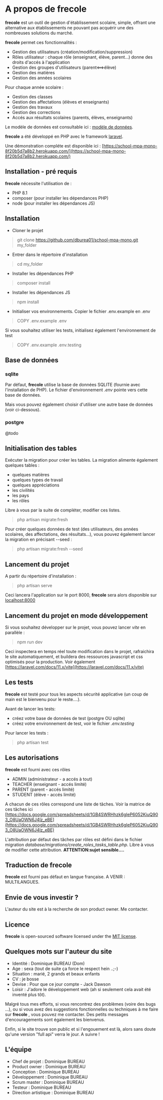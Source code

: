 # A propos de **frecole**

**frecole** est un outil de gestion d'établissement scolaire, simple, offrant une alternative aux établissements ne pouvant pas acquérir une des nombreuses solutions du marché.

**frecole** permet ces fonctionnalités :

- Gestion des utilisateurs (création/modification/suppression)
- Rôles utilisateur : chaque rôle (enseignant, élève, parent...) donne des droits d'accés à l'application
- Gestion des groupes d'utilisateurs (parent<==>élève)
- Gestion des matières
- Gestion des années scolaires

Pour chaque année scolaire :

- Gestion des classes
- Gestion des affectations (élèves et enseignants)
- Gestion des travaux
- Gestion des corrections
- Accés aux résultats scolaires (parents, élèves, enseignants)

Le modèle de données est consultable ici : [modèle de données](https://docs.google.com/drawings/d/1EbIsxDt3z9tIoRHQU_xx-jazaEomfl7eew0EOv8sZoE/edit "Modèle de données de frecole").

**frecole** a été développé en PHP avec le framework [laravel](https://laravel.com/).

Une démonstration compléte est disponible ici : [https://school-mpa-mono-8f20b5d7a8b2.herokuapp.com/](https://school-mpa-mono-8f20b5d7a8b2.herokuapp.com/)

## Installation - pré requis

**frecole** nécessite l'utilisation de :

- PHP 8.1
- composer (pour installer les dépendances PHP)
- node (pour installer les dépendances JS)

## Installation

- Cloner le projet

> git clone https://github.com/dburea01/school-mpa-mono.git my_folder

- Entrer dans le répertoire d'installation

> cd my_folder

- Installer les dépendances PHP

> composer install

- Installer les dépendances JS

> npm install

- Initialiser vos environnements. Copier le fichier .env.example en .env

> COPY .env.example .env

Si vous souhaitez utiliser les tests, initialisez également l'environnement de test
> COPY .env.example .env.testing

## Base de données

### sqlite

Par défaut, **frecole** utilise la base de données SQLITE (fournie avec l'installation de PHP). Le fichier d'environnement *.env* pointe vers cette base de données.

Mais vous pouvez également choisir d'utiliser une autre base de données (voir ci-dessous).

### postgre

@todo

## Initialisation des tables

Exécuter la migration pour créer les tables. La migration alimente également quelques tables :

- quelques matières
- quelques types de travail
- quelques appréciations
- les civilités
- les pays
- les rôles

Libre à vous par la suite de compléter, modifier ces listes.

> php artisan migrate:fresh

Pour créer quelques données de test (des utilisateurs, des années scolaires, des affectations, des résultats...), vous pouvez également lancer la migration en précisant --seed :

> php artisan migrate:fresh --seed

## Lancement du projet

A partir du répertoire d'installation :

> php artisan serve

Ceci lancera l'application sur le port 8000, **frecole** sera alors disponible sur [localhost:8000](http://localhost:8000)

## Lancement du projet en mode développement

Si vous souhaitez développer sur le projet, vous pouvez lancer *vite* en parallèle :

> npm run dev

Ceci inspectera en temps réel toute modification dans le projet, rafraichira le site automatiquement, et buildera des ressources javascript et css optimisés pour la production. Voir également [https://laravel.com/docs/11.x/vite](https://laravel.com/docs/11.x/vite)

## Les tests

**frecole** est testé pour tous les aspects sécurité applicative (un coup de main est le bienvenu pour le reste....).

Avant de lancer les tests:

- créez votre base de données de test (postgre OU sqlite)
- créez votre environnement de test, voir le fichier *.env.testing*
  
Pour lancer les tests :
> php artisan test

## Les autorisations

**frecole** est fourni avec ces rôles

- ADMIN (administrateur - a accés à tout)
- TEACHER (enseignant - accés limité)
- PARENT (parent - accés limité)
- STUDENT (élève - accés limité)

A chacun de ces rôles correspond une liste de tâches. Voir la matrice de ces tâches ici [https://docs.google.com/spreadsheets/d/1GB4SWRHhzk6gIeP6052KiuQ903_O8UaOWN6J4lz_eBE](https://docs.google.com/spreadsheets/d/1GB4SWRHhzk6gIeP6052KiuQ903_O8UaOWN6J4lz_eBE)

L'attribution par défaut des tâches par rôles est défini dans le fichier migration *database/migrations/create_roles_tasks_table.php*. Libre à vous de modifier cette attribution. **ATTENTION:sujet sensible....**

## Traduction de **frecole**

**frecole** est fourni pas défaut en langue française. A VENIR : MULTILANGUES.

## Envie de vous investir ?

L'auteur du site est à la recherche de son product owner. Me contacter.

## Licence

**frecole** is open-sourced software licensed under the [MIT license](https://opensource.org/licenses/MIT).

## Quelques mots sur l'auteur du site

- Identité : Dominique BUREAU (Dom)
- Age : sexa (tout de suite ça force le respect hein ..;-)
- Situation : marié, 2 grands et beaux enfants
- CV : je bosse
- Devise : Pour que ce jour compte - Jack Dawson
- Loisir : J'adore le développement web (ah si seulement cela avait été inventé plus tôt).

Malgré tous mes efforts, si vous rencontrez des problèmes (voire des bugs ...), ou si vous avez des suggestions fonctionnelles ou techniques à me faire sur **frecole** , vous pouvez me contacter. Des petits messages d'encouragements sont également les bienvenus.

Enfin, si le site trouve son public et si l'engouement est là, alors sans doute qu'une version "full api" verra le jour. A suivre !

## L'équipe

- Chef de projet : Dominique BUREAU
- Product owner : Dominique BUREAU
- Conception : Dominique BUREAU
- Développement : Dominique BUREAU
- Scrum master : Dominique BUREAU
- Testeur : Dominique BUREAU
- Direction artistique : Dominique BUREAU
